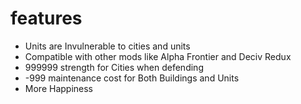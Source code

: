 # features
- Units are Invulnerable to cities and units
- Compatible with other mods like Alpha Frontier and Deciv Redux
- 999999 strength for Cities when defending
- -999 maintenance cost for Both Buildings and Units
- More Happiness 
